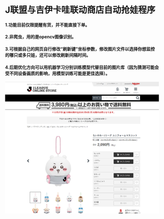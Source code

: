 # J联盟与吉伊卡哇联动商店自动抢娃程序
#### 1.功能目前仅限提醒有货，并不能直接下单。
#### 2.非爬虫，用的是opencv图像识别。
#### 3.可根据自己的网页自行修改“刷新键”坐标参数，修改图片文件以选择你想监控的哪只或多只娃，还可以修改刷新间隔时间。
#### 4.后期优化方向可以用机器学习分别训练模型代替目前的图片库（因为猜测可能会受不同设备画质的影响，用模型训练可能是更佳选择）。

<div align="center">
    <img src="show.jpg">
</div>
